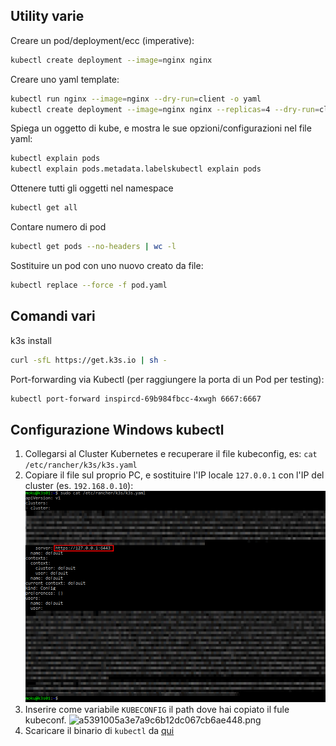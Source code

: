 ## Utility varie

Creare un pod/deployment/ecc (imperative):
```bash
kubectl create deployment --image=nginx nginx
```

Creare uno yaml template:
```bash
kubectl run nginx --image=nginx --dry-run=client -o yaml
kubectl create deployment --image=nginx nginx --replicas=4 --dry-run=client -o yaml > nginx-deployment.yaml 
```

Spiega un oggetto di kube, e mostra le sue opzioni/configurazioni nel file yaml:
```bash
kubectl explain pods
kubectl explain pods.metadata.labelskubectl explain pods
```

Ottenere tutti gli oggetti nel namespace
```bash
kubectl get all
```

Contare numero di pod
```bash
kubectl get pods --no-headers | wc -l
```

Sostituire un pod con uno nuovo creato da file:
```bash
kubectl replace --force -f pod.yaml
```

## Comandi vari

k3s install
```bash
curl -sfL https://get.k3s.io | sh -
```

Port-forwarding via Kubectl (per raggiungere la porta di un Pod per testing):
```bash
kubectl port-forward inspircd-69b984fbcc-4xwgh 6667:6667
```

## Configurazione Windows kubectl

1. Collegarsi al Cluster Kubernetes e recuperare il file kubeconfig, es:
	`cat /etc/rancher/k3s/k3s.yaml`
2. Copiare il file sul proprio PC, e sostituire l'IP locale `127.0.0.1` con l'IP del cluster (es. `192.168.0.10`):
    ![kubeconf.png](/images/utilities_01.png)
3. Inserire come variabile `KUBECONFIG`	 il path dove hai copiato il fule kubeconf.
![a5391005a3e7a9c6b12dc067cb6ae448.png](:/8f09348abf7b4a37a45d296b8a0860a9)
4. Scaricare il binario di `kubectl` da [qui](https://kubernetes.io/docs/tasks/tools/install-kubectl-windows/)
